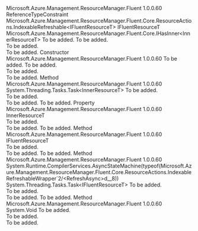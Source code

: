 <Type Name="IndexableRefreshableWrapper&lt;IFluentResourceT,InnerResourceT&gt;" FullName="Microsoft.Azure.Management.ResourceManager.Fluent.Core.ResourceActions.IndexableRefreshableWrapper&lt;IFluentResourceT,InnerResourceT&gt;">
  <TypeSignature Language="C#" Value="public abstract class IndexableRefreshableWrapper&lt;IFluentResourceT,InnerResourceT&gt; : Microsoft.Azure.Management.ResourceManager.Fluent.Core.ResourceActions.IndexableRefreshable&lt;IFluentResourceT&gt;, Microsoft.Azure.Management.ResourceManager.Fluent.Core.IHasInner&lt;InnerResourceT&gt; where IFluentResourceT : class" />
  <TypeSignature Language="ILAsm" Value=".class public auto ansi abstract beforefieldinit IndexableRefreshableWrapper`2&lt;class IFluentResourceT, InnerResourceT&gt; extends Microsoft.Azure.Management.ResourceManager.Fluent.Core.ResourceActions.IndexableRefreshable`1&lt;!IFluentResourceT&gt; implements class Microsoft.Azure.Management.ResourceManager.Fluent.Core.IHasInner`1&lt;!InnerResourceT&gt;" />
  <TypeSignature Language="DocId" Value="T:Microsoft.Azure.Management.ResourceManager.Fluent.Core.ResourceActions.IndexableRefreshableWrapper`2" />
  <TypeSignature Language="VB.NET" Value="Public MustInherit Class IndexableRefreshableWrapper(Of IFluentResourceT, InnerResourceT)&#xA;Inherits IndexableRefreshable(Of IFluentResourceT)&#xA;Implements IHasInner(Of InnerResourceT)" />
  <TypeSignature Language="F#" Value="type IndexableRefreshableWrapper&lt;'IFluentResourceT, 'InnerResourceT (requires 'IFluentResourceT : null)&gt; = class&#xA;    inherit IndexableRefreshable&lt;'IFluentResourceT (requires 'IFluentResourceT : null)&gt;&#xA;    interface IHasInner&lt;'InnerResourceT&gt;" />
  <AssemblyInfo>
    <AssemblyName>Microsoft.Azure.Management.ResourceManager.Fluent</AssemblyName>
    <AssemblyVersion>1.0.0.60</AssemblyVersion>
  </AssemblyInfo>
  <TypeParameters>
    <TypeParameter Name="IFluentResourceT">
      <Constraints>
        <ParameterAttribute>ReferenceTypeConstraint</ParameterAttribute>
      </Constraints>
    </TypeParameter>
    <TypeParameter Name="InnerResourceT" />
  </TypeParameters>
  <Base>
    <BaseTypeName>Microsoft.Azure.Management.ResourceManager.Fluent.Core.ResourceActions.IndexableRefreshable&lt;IFluentResourceT&gt;</BaseTypeName>
    <BaseTypeArguments>
      <BaseTypeArgument TypeParamName="IFluentResourceT">IFluentResourceT</BaseTypeArgument>
    </BaseTypeArguments>
  </Base>
  <Interfaces>
    <Interface>
      <InterfaceName>Microsoft.Azure.Management.ResourceManager.Fluent.Core.IHasInner&lt;InnerResourceT&gt;</InterfaceName>
    </Interface>
  </Interfaces>
  <Docs>
    <typeparam name="IFluentResourceT">To be added.</typeparam>
    <typeparam name="InnerResourceT">To be added.</typeparam>
    <summary>To be added.</summary>
    <remarks>To be added.</remarks>
  </Docs>
  <Members>
    <Member MemberName=".ctor">
      <MemberSignature Language="C#" Value="protected IndexableRefreshableWrapper (string name, InnerResourceT innerObject);" />
      <MemberSignature Language="ILAsm" Value=".method familyhidebysig specialname rtspecialname instance void .ctor(string name, !InnerResourceT innerObject) cil managed" />
      <MemberSignature Language="DocId" Value="M:Microsoft.Azure.Management.ResourceManager.Fluent.Core.ResourceActions.IndexableRefreshableWrapper`2.#ctor(System.String,`1)" />
      <MemberSignature Language="VB.NET" Value="Protected Sub New (name As String, innerObject As InnerResourceT)" />
      <MemberSignature Language="F#" Value="new Microsoft.Azure.Management.ResourceManager.Fluent.Core.ResourceActions.IndexableRefreshableWrapper&lt;'IFluentResourceT, 'InnerResourceT (requires 'IFluentResourceT : null)&gt; : string * 'InnerResourceT -&gt; Microsoft.Azure.Management.ResourceManager.Fluent.Core.ResourceActions.IndexableRefreshableWrapper&lt;'IFluentResourceT, 'InnerResourceT (requires 'IFluentResourceT : null)&gt;" Usage="new Microsoft.Azure.Management.ResourceManager.Fluent.Core.ResourceActions.IndexableRefreshableWrapper&lt;'IFluentResourceT, 'InnerResourceT (requires 'IFluentResourceT : null)&gt; (name, innerObject)" />
      <MemberType>Constructor</MemberType>
      <AssemblyInfo>
        <AssemblyName>Microsoft.Azure.Management.ResourceManager.Fluent</AssemblyName>
        <AssemblyVersion>1.0.0.60</AssemblyVersion>
      </AssemblyInfo>
      <Parameters>
        <Parameter Name="name" Type="System.String" />
        <Parameter Name="innerObject" Type="InnerResourceT" />
      </Parameters>
      <Docs>
        <param name="name">To be added.</param>
        <param name="innerObject">To be added.</param>
        <summary>To be added.</summary>
        <remarks>To be added.</remarks>
      </Docs>
    </Member>
    <Member MemberName="GetInnerAsync">
      <MemberSignature Language="C#" Value="protected abstract System.Threading.Tasks.Task&lt;InnerResourceT&gt; GetInnerAsync (System.Threading.CancellationToken cancellationToken);" />
      <MemberSignature Language="ILAsm" Value=".method familyhidebysig newslot virtual instance class System.Threading.Tasks.Task`1&lt;!InnerResourceT&gt; GetInnerAsync(valuetype System.Threading.CancellationToken cancellationToken) cil managed" />
      <MemberSignature Language="DocId" Value="M:Microsoft.Azure.Management.ResourceManager.Fluent.Core.ResourceActions.IndexableRefreshableWrapper`2.GetInnerAsync(System.Threading.CancellationToken)" />
      <MemberSignature Language="F#" Value="abstract member GetInnerAsync : System.Threading.CancellationToken -&gt; System.Threading.Tasks.Task&lt;'InnerResourceT&gt;" Usage="indexableRefreshableWrapper.GetInnerAsync cancellationToken" />
      <MemberType>Method</MemberType>
      <AssemblyInfo>
        <AssemblyName>Microsoft.Azure.Management.ResourceManager.Fluent</AssemblyName>
        <AssemblyVersion>1.0.0.60</AssemblyVersion>
      </AssemblyInfo>
      <ReturnValue>
        <ReturnType>System.Threading.Tasks.Task&lt;InnerResourceT&gt;</ReturnType>
      </ReturnValue>
      <Parameters>
        <Parameter Name="cancellationToken" Type="System.Threading.CancellationToken" />
      </Parameters>
      <Docs>
        <param name="cancellationToken">To be added.</param>
        <summary>To be added.</summary>
        <returns>To be added.</returns>
        <remarks>To be added.</remarks>
      </Docs>
    </Member>
    <Member MemberName="Inner">
      <MemberSignature Language="C#" Value="public InnerResourceT Inner { get; }" />
      <MemberSignature Language="ILAsm" Value=".property instance !InnerResourceT Inner" />
      <MemberSignature Language="DocId" Value="P:Microsoft.Azure.Management.ResourceManager.Fluent.Core.ResourceActions.IndexableRefreshableWrapper`2.Inner" />
      <MemberSignature Language="VB.NET" Value="Public ReadOnly Property Inner As InnerResourceT" />
      <MemberSignature Language="F#" Value="member this.Inner : 'InnerResourceT" Usage="Microsoft.Azure.Management.ResourceManager.Fluent.Core.ResourceActions.IndexableRefreshableWrapper&lt;'IFluentResourceT, 'InnerResourceT (requires 'IFluentResourceT : null)&gt;.Inner" />
      <MemberType>Property</MemberType>
      <AssemblyInfo>
        <AssemblyName>Microsoft.Azure.Management.ResourceManager.Fluent</AssemblyName>
        <AssemblyVersion>1.0.0.60</AssemblyVersion>
      </AssemblyInfo>
      <ReturnValue>
        <ReturnType>InnerResourceT</ReturnType>
      </ReturnValue>
      <Docs>
        <summary>To be added.</summary>
        <value>To be added.</value>
        <remarks>To be added.</remarks>
      </Docs>
    </Member>
    <Member MemberName="Refresh">
      <MemberSignature Language="C#" Value="public override IFluentResourceT Refresh ();" />
      <MemberSignature Language="ILAsm" Value=".method public hidebysig virtual instance !IFluentResourceT Refresh() cil managed" />
      <MemberSignature Language="DocId" Value="M:Microsoft.Azure.Management.ResourceManager.Fluent.Core.ResourceActions.IndexableRefreshableWrapper`2.Refresh" />
      <MemberSignature Language="VB.NET" Value="Public Overrides Function Refresh () As IFluentResourceT" />
      <MemberSignature Language="F#" Value="override this.Refresh : unit -&gt; 'IFluentResourceT" Usage="indexableRefreshableWrapper.Refresh " />
      <MemberType>Method</MemberType>
      <AssemblyInfo>
        <AssemblyName>Microsoft.Azure.Management.ResourceManager.Fluent</AssemblyName>
        <AssemblyVersion>1.0.0.60</AssemblyVersion>
      </AssemblyInfo>
      <ReturnValue>
        <ReturnType>IFluentResourceT</ReturnType>
      </ReturnValue>
      <Parameters />
      <Docs>
        <summary>To be added.</summary>
        <returns>To be added.</returns>
        <remarks>To be added.</remarks>
      </Docs>
    </Member>
    <Member MemberName="RefreshAsync">
      <MemberSignature Language="C#" Value="public override System.Threading.Tasks.Task&lt;IFluentResourceT&gt; RefreshAsync (System.Threading.CancellationToken cancellationToken = null);" />
      <MemberSignature Language="ILAsm" Value=".method public hidebysig virtual instance class System.Threading.Tasks.Task`1&lt;!IFluentResourceT&gt; RefreshAsync(valuetype System.Threading.CancellationToken cancellationToken) cil managed" />
      <MemberSignature Language="DocId" Value="M:Microsoft.Azure.Management.ResourceManager.Fluent.Core.ResourceActions.IndexableRefreshableWrapper`2.RefreshAsync(System.Threading.CancellationToken)" />
      <MemberSignature Language="F#" Value="override this.RefreshAsync : System.Threading.CancellationToken -&gt; System.Threading.Tasks.Task&lt;'IFluentResourceT (requires 'IFluentResourceT : null)&gt;" Usage="indexableRefreshableWrapper.RefreshAsync cancellationToken" />
      <MemberType>Method</MemberType>
      <AssemblyInfo>
        <AssemblyName>Microsoft.Azure.Management.ResourceManager.Fluent</AssemblyName>
        <AssemblyVersion>1.0.0.60</AssemblyVersion>
      </AssemblyInfo>
      <Attributes>
        <Attribute>
          <AttributeName>System.Runtime.CompilerServices.AsyncStateMachine(typeof(Microsoft.Azure.Management.ResourceManager.Fluent.Core.ResourceActions.IndexableRefreshableWrapper`2/&lt;RefreshAsync&gt;d__8))</AttributeName>
        </Attribute>
      </Attributes>
      <ReturnValue>
        <ReturnType>System.Threading.Tasks.Task&lt;IFluentResourceT&gt;</ReturnType>
      </ReturnValue>
      <Parameters>
        <Parameter Name="cancellationToken" Type="System.Threading.CancellationToken" />
      </Parameters>
      <Docs>
        <param name="cancellationToken">To be added.</param>
        <summary>To be added.</summary>
        <returns>To be added.</returns>
        <remarks>To be added.</remarks>
      </Docs>
    </Member>
    <Member MemberName="SetInner">
      <MemberSignature Language="C#" Value="public virtual void SetInner (InnerResourceT innerObject);" />
      <MemberSignature Language="ILAsm" Value=".method public hidebysig newslot virtual instance void SetInner(!InnerResourceT innerObject) cil managed" />
      <MemberSignature Language="DocId" Value="M:Microsoft.Azure.Management.ResourceManager.Fluent.Core.ResourceActions.IndexableRefreshableWrapper`2.SetInner(`1)" />
      <MemberSignature Language="VB.NET" Value="Public Overridable Sub SetInner (innerObject As InnerResourceT)" />
      <MemberSignature Language="F#" Value="abstract member SetInner : 'InnerResourceT -&gt; unit&#xA;override this.SetInner : 'InnerResourceT -&gt; unit" Usage="indexableRefreshableWrapper.SetInner innerObject" />
      <MemberType>Method</MemberType>
      <AssemblyInfo>
        <AssemblyName>Microsoft.Azure.Management.ResourceManager.Fluent</AssemblyName>
        <AssemblyVersion>1.0.0.60</AssemblyVersion>
      </AssemblyInfo>
      <ReturnValue>
        <ReturnType>System.Void</ReturnType>
      </ReturnValue>
      <Parameters>
        <Parameter Name="innerObject" Type="InnerResourceT" />
      </Parameters>
      <Docs>
        <param name="innerObject">To be added.</param>
        <summary>To be added.</summary>
        <remarks>To be added.</remarks>
      </Docs>
    </Member>
  </Members>
</Type>